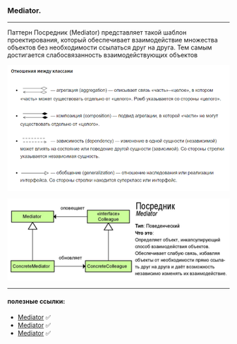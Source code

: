### Mediator.
---
Паттерн Посредник (Mediator) представляет такой шаблон проектирования, который обеспечивает взаимодействие множества объектов без необходимости ссылаться друг на друга. Тем самым достигается слабосвязанность взаимодействующих объектов

![Patterns](https://github.com/georgedem975/georgedem975/blob/master/assets/relationships%20between%20classes.png)

![Mediator](https://github.com/georgedem975/georgedem975/blob/master/assets/mediator.jpg)

---

#### полезные ссылки:
+ [Mediator](https://ru.wikipedia.org/wiki/Посредник_(шаблон_проектирования)) ✅
+ [Mediator](https://habr.com/ru/post/420783/) ✅
+ [Mediator](https://metanit.com/sharp/patterns/3.9.php) ✅
